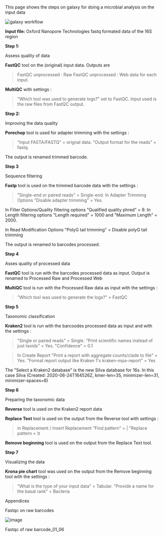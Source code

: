 This page shows the steps on galaxy for doing a microbial analysis on the input data

![galaxy workflow](https://user-images.githubusercontent.com/81419117/122450875-cd8d2700-cfa7-11eb-951f-4b96126d1e82.png)

**Input file:** 
Oxford Nanopore Technologies fastq formated data of the 16S region


**Step 1:** 

Assess quality of data

<b>FastQC</b> tool on the (original) input data. Outputs are
>FastQC unprocessed : Raw 
>FastQC unprocessed : Web data for each input. 

<b>MultiQC</b> with settings : 
>"Which tool was used to generate logs?" set to FastQC. 
Input used is the raw files from FastQC output.


**Step 2:**

Improving the data quality

<b>Porechop</b> tool is used for adapter trimming with the settings : 
>"Input FASTA/FASTQ" = orignal data. 
>"Output format for the reads" = fastq. 

The output is renamed trimmed barcode.


**Step 3**

Sequence filtering

<b>Fastp</b> tool is used on the trimmed barcode data with the settings : 
>"Single-end or paired reads" = Single-end. 
>In Adapter Trimming Options "Disable adapter trimming" = Yes.

In Filter Options/Quality filtering options "Qualified quality phred" = 9. In Length filtering  options "Length required" = 1000 and "Maximum Length" = 2000. 

In Read Modification Options "PolyG tail trimming" = Disable polyG tail trimming

The output is renamed to barcodes processed.


**Step 4**

Asses quality of processed data

<b>FastQC</b> tool is run with the barcodes processed data as input. Output is renamed to Processed Raw and Processed Web

<b>MultiQC</b> tool is run with the Processed Raw data as input with the settings : 
>"Which tool was used to generate the logs?" = FastQC


**Step 5**

Taxonomic classification

<b>Kraken2</b> tool is run with the barcoodes processed data as input and with the settings : 
>"Single or paired reads" = Single. 
>"Print scientific names instead of just taxids" = Yes. 
>"Confidence" = 0.1

>In Create Report "Print a report with aggregate counts/clade to file" = Yes. 
>"Format report output like Kraken 1's kraken-mpa-report" = Yes

The "Select a Kraken2 database" is the new Silva database for 16s. In this case Silva (Created: 2020-06-24T164526Z, kmer-len=35, minimizer-len=31, minimizer-spaces=6)


**Step 6**

Preparing the taxonomic data

<b>Reverse</b> tool is used on the Kraken2 report data

<b>Replace Text</b> tool is used on the output from the Reverse tool with settings : 
>in Replacement / Insert Replacement 
>"Find pattern" = \| 
>"Replace pattern = \t

<b>Remove beginning</b> tool is used on the output from the Replace Text tool.


**Step 7**

Visualizing the data

<b>Krona pie chart</b> tool was used on the output from the Remove beginning tool with the settings : 
>"What is the type of your input data" = Tabular. 
>"Provide a name for the basal rank" = Bacteria


Appendices

Fastqc on raw barcodes

![image](https://user-images.githubusercontent.com/81419117/124190576-cd6e4a80-dac2-11eb-84a4-90ff2cd98eac.png)

Fastqc of raw barcode_01_06
 
